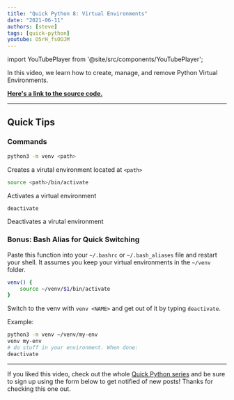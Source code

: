 ```yaml
---
title: "Quick Python 8: Virtual Environments"
date: "2021-06-11"
authors: [steve]
tags: [quick-python]
youtube: O5rH_fsOOJM
---
```


import YouTubePlayer from '@site/src/components/YouTubePlayer';

<YouTubePlayer youtubeLink={frontmatter.youtube} />

In this video, we learn how to create, manage, and remove Python Virtual Environments.

<!--truncate-->

**[Here's a link to the source code.](https://github.com/pagekeysolutions/education/tree/master/Quick_Python/08_Installing_Packages)**

-----

## Quick Tips

### Commands

```bash
python3 -m venv <path>
```

Creates a virutal environment located at `<path>`

```bash
source <path>/bin/activate
```

Activates a virtual environment

```bash
deactivate
```

Deactivates a virutal environment

### Bonus: Bash Alias for Quick Switching

Paste this function into your `~/.bashrc` or `~/.bash_aliases` file and restart your shell. It assumes you keep your virtual environments in the `~/venv` folder.

```bash
venv() {
    source ~/venv/$1/bin/activate
}
```

Switch to the venv with `venv <NAME>` and get out of it by typing `deactivate`.

Example:

```bash
python3 -m venv ~/venv/my-env
venv my-env
# do stuff in your environment. When done:
deactivate
```

-----

If you liked this video, check out the whole [Quick Python series](/projects/quick-python) and be sure to sign up using the form below to get notified of new posts! Thanks for checking this one out.